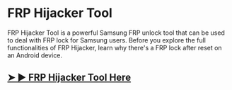 # FRP Hijacker Tool

FRP Hijacker Tool is a powerful Samsung FRP unlock tool that can be used to deal with FRP lock for Samsung users. Before you explore the full functionalities of FRP Hijacker, learn why there's a FRP lock after reset on an Android device.

## [➤ ► FRP Hijacker Tool Here](https://softstech.click/)
